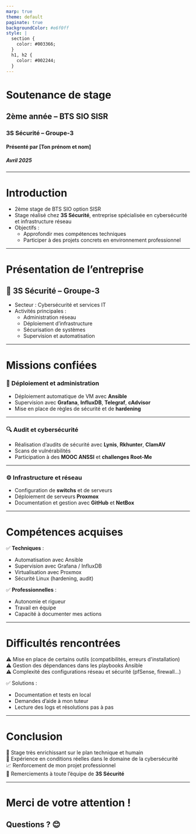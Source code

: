 ```yaml
---
marp: true
theme: default
paginate: true
backgroundColor: #e6f0ff
style: |
  section {
    color: #003366;
  }
  h1, h2 {
    color: #002244;
  }
---
```


<!-- Page de titre -->

# Soutenance de stage  
## 2ème année – BTS SIO SISR  
### 3S Sécurité – Groupe-3  
#### Présenté par [Ton prénom et nom]  
##### Avril 2025

---

# Introduction

- 2ème stage de BTS SIO option SISR  
- Stage réalisé chez **3S Sécurité**, entreprise spécialisée en cybersécurité et infrastructure réseau  
- Objectifs :  
  - Approfondir mes compétences techniques  
  - Participer à des projets concrets en environnement professionnel

---

# Présentation de l’entreprise

## 🏢 3S Sécurité – Groupe-3

- Secteur : Cybersécurité et services IT  
- Activités principales :  
  - Administration réseau  
  - Déploiement d’infrastructure  
  - Sécurisation de systèmes  
  - Supervision et automatisation

---

# Missions confiées

### 🔧 Déploiement et administration

- Déploiement automatique de VM avec **Ansible**
- Supervision avec **Grafana**, **InfluxDB**, **Telegraf**, **cAdvisor**
- Mise en place de règles de sécurité et de **hardening**

---

### 🔍 Audit et cybersécurité

- Réalisation d’audits de sécurité avec **Lynis**, **Rkhunter**, **ClamAV**
- Scans de vulnérabilités
- Participation à des **MOOC ANSSI** et **challenges Root-Me**

---

### ⚙️ Infrastructure et réseau

- Configuration de **switchs** et de serveurs  
- Déploiement de serveurs **Proxmox**  
- Documentation et gestion avec **GitHub** et **NetBox**

---

# Compétences acquises

✅ **Techniques** :  
- Automatisation avec Ansible  
- Supervision avec Grafana / InfluxDB  
- Virtualisation avec Proxmox  
- Sécurité Linux (hardening, audit)

✅ **Professionnelles** :  
- Autonomie et rigueur  
- Travail en équipe  
- Capacité à documenter mes actions

---

# Difficultés rencontrées

⚠️ Mise en place de certains outils (compatibilités, erreurs d'installation)  
⚠️ Gestion des dépendances dans les playbooks Ansible  
⚠️ Complexité des configurations réseau et sécurité (pfSense, firewall…)

✅ Solutions :  
- Documentation et tests en local  
- Demandes d’aide à mon tuteur  
- Lecture des logs et résolutions pas à pas

---

# Conclusion

🎯 Stage très enrichissant sur le plan technique et humain  
💼 Expérience en conditions réelles dans le domaine de la cybersécurité  
📈 Renforcement de mon projet professionnel  
🙏 Remerciements à toute l’équipe de **3S Sécurité**

---

# Merci de votre attention !  
## Questions ? 😊

